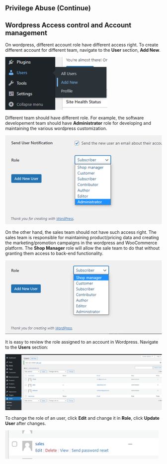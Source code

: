 ## Privilege Abuse (Continue)

## Wordpress Access control and Account management
On wordpress, different account role have different access right. To create different account for different team, navigate to the **User** section, **Add New**.

![adduseraccount](./assets/adduseraccount.png)

Different team should have different role. For example, the software developement team should have **Administrator** role for developing and maintaining the various wordpress customization.

![admin](./assets/admin.png)

On the other hand, the sales team should not have such access right. The sales team is responsible for maintaining product/pricing data and creating the marketing/promotion campaigns in the wordpress and WooCommerce platform. The **Shop Manager** role will allow the sale team to do that without granting them access to back-end functionality. 

![admin](./assets/sales.png)

It is easy to review the role assigned to an account in Wordpress. Navigate to the **Users** section:

![users](./assets/users.png)

To change the role of an user, click **Edit** and change it in **Role**, click **Update User** after changes. 

![edituser](./assets/edituser.png)